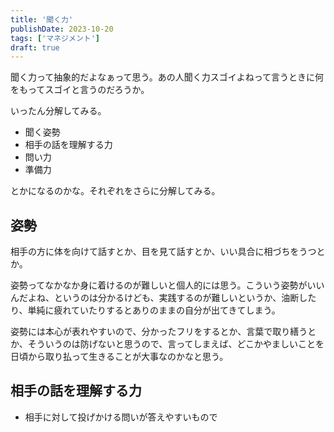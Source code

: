 ```yaml
---
title: '聞く力'
publishDate: 2023-10-20
tags: ['マネジメント']
draft: true
---
```


聞く力って抽象的だよなぁって思う。あの人聞く力スゴイよねって言うときに何をもってスゴイと言うのだろうか。

いったん分解してみる。

*   聞く姿勢
*   相手の話を理解する力
*   問い力
*   準備力

とかになるのかな。それぞれをさらに分解してみる。

## 姿勢

相手の方に体を向けて話すとか、目を見て話すとか、いい具合に相づちをうつとか。

姿勢ってなかなか身に着けるのが難しいと個人的には思う。こういう姿勢がいいんだよね、というのは分かるけども、実践するのが難しいというか、油断したり、単純に疲れていたりするとありのままの自分が出てきてしまう。

姿勢には本心が表れやすいので、分かったフリをするとか、言葉で取り繕うとか、そういうのは防げないと思うので、言ってしまえば、どこかやましいことを日頃から取り払って生きることが大事なのかなと思う。

## 相手の話を理解する力

*   相手に対して投げかける問いが答えやすいもので
